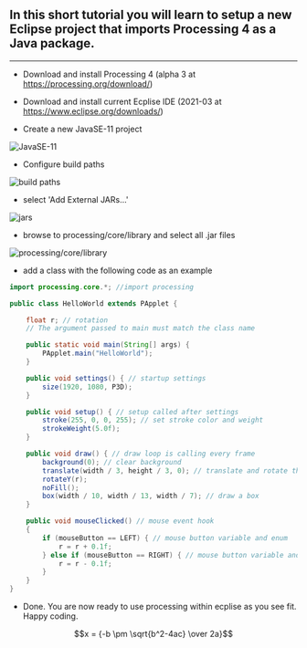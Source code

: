 ## In this short tutorial you will learn to setup a new Eclipse project that imports Processing 4 as a Java package.

---

- Download and install Processing 4 (alpha 3 at https://processing.org/download/)

- Download and install current Ecplise IDE (2021-03 at https://www.eclipse.org/downloads/)

- Create a new JavaSE-11 project
  
![JavaSE-11](/imgs/eclipse/ecplipse1.png "JavaSE-11")

- Configure build paths
  
![build paths](/imgs/eclipse/ecplipse2.png "build paths")

- select 'Add External JARs...'

![jars](/imgs/eclipse/ecplipse3.png "jars")

- browse to processing/core/library and select all .jar files

![processing/core/library](/imgs/eclipse/ecplipse4.png "processing/core/library")

- add a class with the following code as an example

```java
import processing.core.*; //import processing

public class HelloWorld extends PApplet {

	float r; // rotation
	// The argument passed to main must match the class name

	public static void main(String[] args) {
		PApplet.main("HelloWorld");
	}

	public void settings() { // startup settings
		size(1920, 1080, P3D);
	}

	public void setup() { // setup called after settings
		stroke(255, 0, 0, 255); // set stroke color and weight
		strokeWeight(5.0f);
	}

	public void draw() { // draw loop is calling every frame
		background(0); // clear background
		translate(width / 3, height / 3, 0); // translate and rotate the coord system
		rotateY(r);
		noFill();
		box(width / 10, width / 13, width / 7); // draw a box
	}

	public void mouseClicked() // mouse event hook
	{
		if (mouseButton == LEFT) { // mouse button variable and enum
			r = r + 0.1f;
		} else if (mouseButton == RIGHT) { // mouse button variable and enum
			r = r - 0.1f;
		}
	}
}
```
- Done. You are now ready to use processing within ecplise as you see fit. Happy coding.

$$x = {-b \pm \sqrt{b^2-4ac} \over 2a}$$